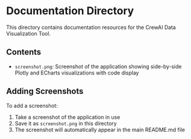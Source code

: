 # Documentation Directory

This directory contains documentation resources for the CrewAI Data Visualization Tool.

## Contents

- `screenshot.png`: Screenshot of the application showing side-by-side Plotly and ECharts visualizations with code display

## Adding Screenshots

To add a screenshot:

1. Take a screenshot of the application in use
2. Save it as `screenshot.png` in this directory
3. The screenshot will automatically appear in the main README.md file
